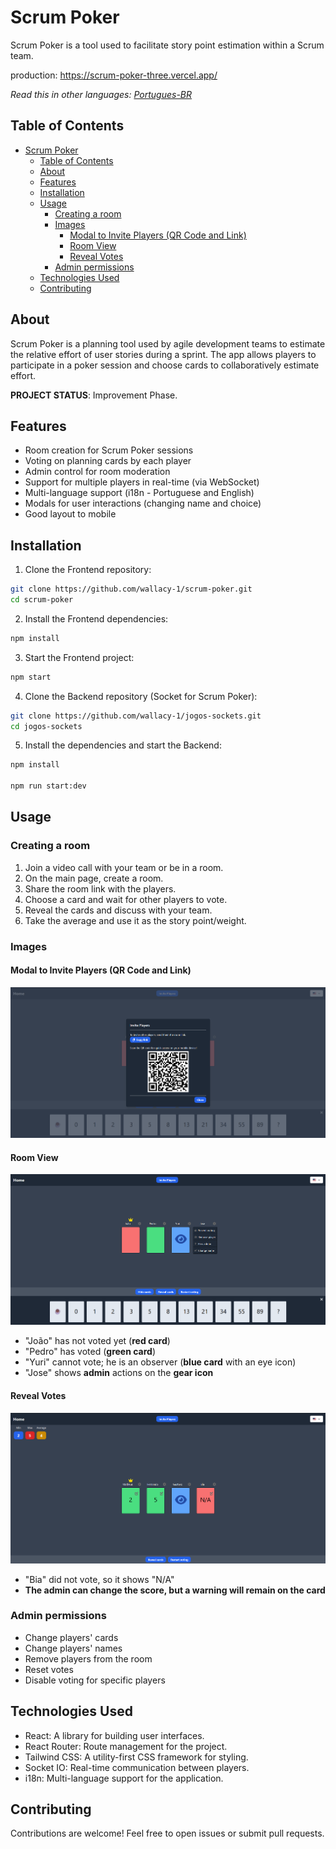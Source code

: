 # Scrum Poker

Scrum Poker is a tool used to facilitate story point estimation within a Scrum team.

production: <https://scrum-poker-three.vercel.app/>

_Read this in other languages: [Portugues-BR](README.pt.md)_

## Table of Contents

- [Scrum Poker](#scrum-poker)
  - [Table of Contents](#table-of-contents)
  - [About](#about)
  - [Features](#features)
  - [Installation](#installation)
  - [Usage](#usage)
    - [Creating a room](#creating-a-room)
    - [Images](#images)
      - [Modal to Invite Players (QR Code and Link)](#modal-to-invite-players-qr-code-and-link)
      - [Room View](#room-view)
      - [Reveal Votes](#reveal-votes)
    - [Admin permissions](#admin-permissions)
  - [Technologies Used](#technologies-used)
  - [Contributing](#contributing)

## About

Scrum Poker is a planning tool used by agile development teams to estimate the relative effort of user stories during a sprint. The app allows players to participate in a poker session and choose cards to collaboratively estimate effort.

**PROJECT STATUS**: Improvement Phase.

## Features

- Room creation for Scrum Poker sessions
- Voting on planning cards by each player
- Admin control for room moderation
- Support for multiple players in real-time (via WebSocket)
- Multi-language support (i18n - Portuguese and English)
- Modals for user interactions (changing name and choice)
- Good layout to mobile

## Installation

1. Clone the Frontend repository:

```bash
git clone https://github.com/wallacy-1/scrum-poker.git
cd scrum-poker
```

2. Install the Frontend dependencies:

```bash
npm install
```

3. Start the Frontend project:

```bash
npm start
```

4. Clone the Backend repository (Socket for Scrum Poker):

```bash
git clone https://github.com/wallacy-1/jogos-sockets.git
cd jogos-sockets
```

5. Install the dependencies and start the Backend:

```bash
npm install

npm run start:dev
```

## Usage

### Creating a room

1. Join a video call with your team or be in a room.
2. On the main page, create a room.
3. Share the room link with the players.
4. Choose a card and wait for other players to vote.
5. Reveal the cards and discuss with your team.
6. Take the average and use it as the story point/weight.

### Images

#### Modal to Invite Players (QR Code and Link)

![Modal to Invite Players with qr code and link](public/images/doc/room-invite-modal-en.png)

#### Room View

![Room view](public/images/doc/room-view-en.png)

- "João" has not voted yet (**red card**)
- "Pedro" has voted (**green card**)
- "Yuri" cannot vote; he is an observer (**blue card** with an eye icon)
- "Jose" shows **admin** actions on the **gear icon**

#### Reveal Votes

![Room view with players votes](public/images/doc/room-reveal-en.png)

- "Bia" did not vote, so it shows "N/A"
- **The admin can change the score, but a warning will remain on the card**

### Admin permissions

- Change players' cards
- Change players' names
- Remove players from the room
- Reset votes
- Disable voting for specific players

## Technologies Used

- React: A library for building user interfaces.
- React Router: Route management for the project.
- Tailwind CSS: A utility-first CSS framework for styling.
- Socket IO: Real-time communication between players.
- i18n: Multi-language support for the application.

## Contributing

Contributions are welcome! Feel free to open issues or submit pull requests.
